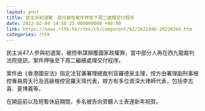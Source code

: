 ```yaml
---
layout: post
title: 民主派初選案　部分被告案件押至下周二處理交付程序
date: 2022-02-04 14:58:25.000000000 +08:00
link: https://news.rthk.hk/rthk/ch/component/k2/1631946-20220204.htm
categories: rthk
---
```


民主派47人參與初選案，被控串謀顛覆國家政權罪，當中部分人再在西九龍裁判法院提訊，案件押後至下周二繼續處理交付程序。

案件由《香港國安法》指定法官兼署理總裁判官羅德泉主理，控方由署理副刑事檢控專員周天行及高級檢控官羅天瑋代表，辯方有多位資深大律師代表，包括李志喜、夏博義等。

在開庭前以及短暫休庭期間，多名被告向旁聽人士表達新年祝賀。
